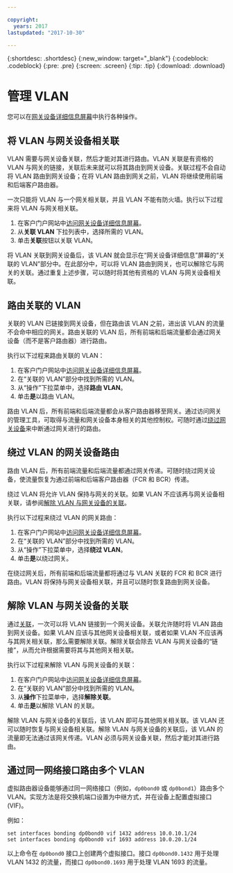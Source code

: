 ```yaml
---

copyright:
  years: 2017
lastupdated: "2017-10-30"

---
```


{:shortdesc: .shortdesc}
{:new_window: target="_blank"}
{:codeblock: .codeblock}
{:pre: .pre}
{:screen: .screen}
{:tip: .tip}
{:download: .download}

# 管理 VLAN
您可以在[网关设备详细信息屏幕](access-gateway-details.html)中执行各种操作。

## 将 VLAN 与网关设备相关联

VLAN 需要与网关设备关联，然后才能对其进行路由。VLAN 关联是有资格的 VLAN 与网关的链接，关联后未来就可以将其路由到网关设备。关联过程不会自动将 VLAN 路由到网关设备；在将 VLAN 路由到网关之前，VLAN 将继续使用前端和后端客户路由器。 

一次只能将 VLAN 与一个网关相关联，并且 VLAN 不能有防火墙。执行以下过程来将 VLAN 与网关相关联。

1. 在客户门户网站中[访问网关设备详细信息屏幕](access-gateway-details.html)。 
2. 从**关联 VLAN** 下拉列表中，选择所需的 VLAN。
3. 单击**关联**按钮以关联 VLAN。

将 VLAN 关联到网关设备后，该 VLAN 就会显示在“网关设备详细信息”屏幕的“关联的 VLAN”部分中。在此部分中，可以将 VLAN 路由到网关，也可以解除它与网关的关联。通过重复上述步骤，可以随时将其他有资格的 VLAN 与网关设备相关联。

## 路由关联的 VLAN

关联的 VLAN 已链接到网关设备，但在路由该 VLAN 之前，进出该 VLAN 的流量不会命中相应的网关。路由关联的 VLAN 后，所有前端和后端流量都会通过网关设备（而不是客户路由器）进行路由。 

执行以下过程来路由关联的 VLAN：

1. 在客户门户网站中[访问网关设备详细信息屏幕](access-gateway-details.html)。 
2. 在“关联的 VLAN”部分中找到所需的 VLAN。
3. 从“操作”下拉菜单中，选择**路由 VLAN**。
4. 单击**是**以路由 VLAN。 

路由 VLAN 后，所有前端和后端流量都会从客户路由器移至网关。通过访问网关的管理工具，可取得与流量和网关设备本身相关的其他控制权。可随时通过[绕过网关设备](#bypass-gateway-appliance-routing-for-a-vlan)来中断通过网关进行的路由。

## 绕过 VLAN 的网关设备路由

路由 VLAN 后，所有前端流量和后端流量都通过网关传递。可随时绕过网关设备，使流量恢复为通过前端和后端客户路由器（FCR 和 BCR）传递。 

绕过 VLAN 将允许 VLAN 保持与网关的关联。如果 VLAN 不应该再与网关设备相关联，请参阅[解除 VLAN 与网关设备的关联](#disassociate-a-vlan-from-a-gateway-appliance)。 

执行以下过程来绕过 VLAN 的网关路由：

1. 在客户门户网站中[访问网关设备详细信息屏幕](access-gateway-details.html)。 
2. 在“关联的 VLAN”部分中找到所需的 VLAN。
3. 从“操作”下拉菜单中，选择**绕过 VLAN**。
4. 单击**是**以绕过网关。 

在绕过网关后，所有前端和后端流量都将通过与 VLAN 关联的 FCR 和 BCR 进行路由。VLAN 将保持与网关设备相关联，并且可以随时恢复路由到网关设备。

## 解除 VLAN 与网关设备的关联

通过[关联](#associate-a-vlan-to-a-gateway-appliance)，一次可以将 VLAN 链接到一个网关设备。关联允许随时将 VLAN 路由到网关设备。如果 VLAN 应该与其他网关设备相关联，或者如果 VLAN 不应该再与其网关相关联，那么需要解除关联。解除关联会除去 VLAN 与网关设备的“链接”，从而允许根据需要将其与其他网关相关联。 

执行以下过程来解除 VLAN 与网关设备的关联：

1. 在客户门户网站中[访问网关设备详细信息屏幕](access-gateway-details.html)。 
2. 在“关联的 VLAN”部分中找到所需的 VLAN。
3. 从**操作**下拉菜单中，选择**解除关联**。 
4. 单击**是**以解除 VLAN 的关联。 

解除 VLAN 与网关设备的关联后，该 VLAN 即可与其他网关相关联。该 VLAN 还可以随时恢复与网关设备相关联。解除 VLAN 与网关设备的关联后，该 VLAN 的流量即无法通过该网关传递。VLAN 必须与网关设备关联，然后才能对其进行路由。

## 通过同一网络接口路由多个 VLAN
虚拟路由器设备能够通过同一网络接口（例如，`dp0bond0` 或 `dp0bond1`）路由多个 VLAN。实现方法是将交换机端口设置为中继方式，并在设备上配置虚拟接口 (VIF)。

例如： 

```
set interfaces bonding dp0bond0 vif 1432 address 10.0.10.1/24
set interfaces bonding dp0bond0 vif 1693 address 10.0.20.1/24
```

以上命令在 `dp0bond0` 接口上创建两个虚拟接口。接口 `dp0bond0.1432` 用于处理 VLAN 1432 的流量，而接口 `dp0bond0.1693` 用于处理 VLAN 1693 的流量。
